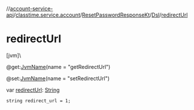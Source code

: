 //[account-service-api](../../../../index.md)/[classtime.service.account](../../index.md)/[ResetPasswordResponseKt](../index.md)/[Dsl](index.md)/[redirectUrl](redirect-url.md)

# redirectUrl

[jvm]\

@get:[JvmName](https://kotlinlang.org/api/latest/jvm/stdlib/kotlin.jvm/-jvm-name/index.html)(name = &quot;getRedirectUrl&quot;)

@set:[JvmName](https://kotlinlang.org/api/latest/jvm/stdlib/kotlin.jvm/-jvm-name/index.html)(name = &quot;setRedirectUrl&quot;)

var [redirectUrl](redirect-url.md): [String](https://kotlinlang.org/api/latest/jvm/stdlib/kotlin/-string/index.html)

<code>string redirect_url = 1;</code>
